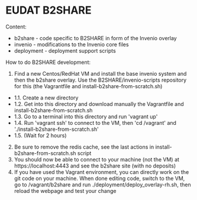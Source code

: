 EUDAT B2SHARE
=================

Content:
 * b2share - code specific to B2SHARE in form of the Invenio overlay
 * invenio - modifications to the Invenio core files
 * deployment - deployment support scripts

 How to do B2SHARE development:
 1. Find a new Centos/RedHat VM and install the base invenio system and then the b2share overlay. Use the B2SHARE/invenio-scripts repository for this (the Vagrantfile and install-b2share-from-scratch.sh) 
   - 1.1. Create a new directory
   - 1.2. Get into this directory and download manually the Vagrantfile and install-b2share-from-scratch.sh
   - 1.3. Go to a terminal into this directory and run 'vagrant up'
   - 1.4. Run 'vagrant ssh' to connect to the VM, then 'cd /vagrant' and './install-b2share-from-scratch.sh'
   - 1.5. (Wait for 2 hours)
 2. Be sure to remove the redis cache, see the last actions in install-b2share-from-scratch.sh script
 3. You should now be able to connect to your machine (not the VM) at https://localhost:4443 and see the b2share site (with no deposits)
 4. If you have used the Vagrant environment, you can directly work on the git code on your machine. When done editing code, switch to the VM, go to /vagrant/b2share and run ./deployment/deploy_overlay-rh.sh, then reload the webpage and test your change
